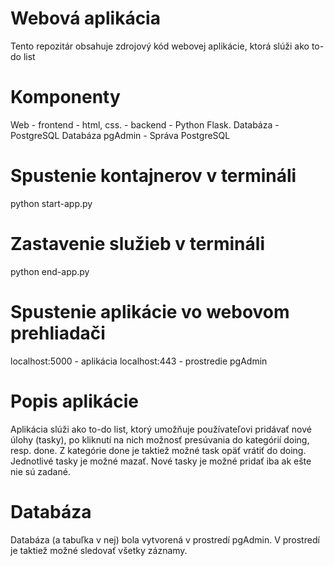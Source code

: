 # Webová aplikácia
Tento repozitár obsahuje zdrojový kód webovej aplikácie, ktorá slúži ako to-do list

# Komponenty
Web - frontend - html, css.
    - backend - Python Flask.
Databáza - PostgreSQL
Databáza pgAdmin - Správa PostgreSQL

# Spustenie kontajnerov v termináli
python start-app.py

# Zastavenie služieb v termináli
python end-app.py

# Spustenie aplikácie vo webovom prehliadači
localhost:5000 - aplikácia
localhost:443 - prostredie pgAdmin

# Popis aplikácie
Aplikácia slúži ako to-do list, ktorý umožňuje používateľovi pridávať nové úlohy (tasky), po kliknutí na nich možnosť presúvania do kategórií doing, resp. done. 
Z kategórie done je taktiež možné task opäť vrátiť do doing. 
Jednotlivé tasky je možné mazať. 
Nové tasky je možné pridať iba ak ešte nie sú zadané.

# Databáza
Databáza (a tabuľka v nej) bola vytvorená v prostredí pgAdmin. 
V prostredí je taktiež možné sledovať všetky záznamy.
